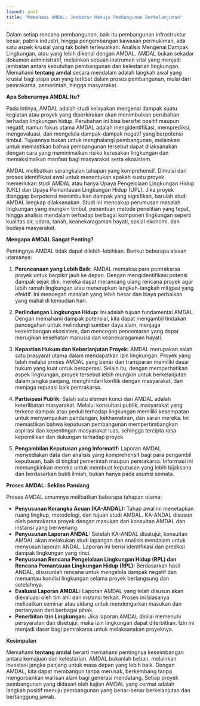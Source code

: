 ```yaml
---
layout: post
title: "Memahami AMDAL: Jembatan Menuju Pembangunan Berkelanjutan"
---
```


Dalam setiap rencana pembangunan, baik itu pembangunan infrastruktur besar, pabrik industri, hingga pengembangan kawasan permukiman, ada satu aspek krusial yang tak boleh terlewatkan: Analisis Mengenai Dampak Lingkungan, atau yang lebih dikenal dengan AMDAL. AMDAL bukan sekadar dokumen administratif, melainkan sebuah instrumen vital yang menjadi jembatan antara kebutuhan pembangunan dan kelestarian lingkungan. Memahami **tentang amdal** secara mendalam adalah langkah awal yang krusial bagi siapa pun yang terlibat dalam proses pembangunan, mulai dari pemrakarsa, pemerintah, hingga masyarakat.

**Apa Sebenarnya AMDAL Itu?**

Pada intinya, AMDAL adalah studi kelayakan mengenai dampak suatu kegiatan atau proyek yang diperkirakan akan menimbulkan perubahan terhadap lingkungan hidup. Perubahan ini bisa bersifat positif maupun negatif, namun fokus utama AMDAL adalah mengidentifikasi, memprediksi, mengevaluasi, dan mengelola dampak-dampak negatif yang berpotensi timbul. Tujuannya bukan untuk menghalangi pembangunan, melainkan untuk memastikan bahwa pembangunan tersebut dapat dilaksanakan dengan cara yang meminimalkan risiko kerusakan lingkungan dan memaksimalkan manfaat bagi masyarakat serta ekosistem.

AMDAL melibatkan serangkaian tahapan yang komprehensif. Dimulai dari proses identifikasi awal untuk menentukan apakah suatu proyek memerlukan studi AMDAL atau hanya Upaya Pengelolaan Lingkungan Hidup (UKL) dan Upaya Pemantauan Lingkungan Hidup (UPL). Jika proyek dianggap berpotensi menimbulkan dampak yang signifikan, barulah studi AMDAL lengkap dilaksanakan. Studi ini mencakup perumusan masalah lingkungan yang mungkin timbul, penentuan metode penelitian yang tepat, hingga analisis mendalam terhadap berbagai komponen lingkungan seperti kualitas air, udara, tanah, keanekaragaman hayati, sosial ekonomi, dan budaya masyarakat.

**Mengapa AMDAL Sangat Penting?**

Pentingnya AMDAL tidak dapat dilebih-lebihkan. Berikut beberapa alasan utamanya:

1.  **Perencanaan yang Lebih Baik:** AMDAL memaksa para pemrakarsa proyek untuk berpikir jauh ke depan. Dengan mengidentifikasi potensi dampak sejak dini, mereka dapat merancang ulang rencana proyek agar lebih ramah lingkungan atau menerapkan langkah-langkah mitigasi yang efektif. Ini mencegah masalah yang lebih besar dan biaya perbaikan yang mahal di kemudian hari.

2.  **Perlindungan Lingkungan Hidup:** Ini adalah tujuan fundamental AMDAL. Dengan memahami dampak potensial, kita dapat mengambil tindakan pencegahan untuk melindungi sumber daya alam, menjaga keseimbangan ekosistem, dan mencegah pencemaran yang dapat merugikan kesehatan manusia dan keanekaragaman hayati.

3.  **Kepastian Hukum dan Keberlanjutan Proyek:** AMDAL merupakan salah satu prasyarat utama dalam mendapatkan izin lingkungan. Proyek yang telah melalui proses AMDAL yang benar dan transparan memiliki dasar hukum yang kuat untuk beroperasi. Selain itu, dengan memperhatikan aspek lingkungan, proyek tersebut lebih mungkin untuk berkelanjutan dalam jangka panjang, menghindari konflik dengan masyarakat, dan menjaga reputasi baik pemrakarsa.

4.  **Partisipasi Publik:** Salah satu elemen kunci dari AMDAL adalah keterlibatan masyarakat. Melalui konsultasi publik, masyarakat yang terkena dampak atau peduli terhadap lingkungan memiliki kesempatan untuk menyampaikan pandangan, kekhawatiran, dan saran mereka. Ini memastikan bahwa keputusan pembangunan mempertimbangkan aspirasi dan kepentingan masyarakat luas, sehingga tercipta rasa kepemilikan dan dukungan terhadap proyek.

5.  **Pengambilan Keputusan yang Informatif:** Laporan AMDAL menyediakan data dan analisis yang komprehensif bagi para pengambil keputusan, baik di tingkat pemerintah maupun pemrakarsa. Informasi ini memungkinkan mereka untuk membuat keputusan yang lebih bijaksana dan berdasarkan bukti ilmiah, bukan hanya pada asumsi semata.

**Proses AMDAL: Sekilas Pandang**

Proses AMDAL umumnya melibatkan beberapa tahapan utama:

*   **Penyusunan Kerangka Acuan (KA-ANDAL):** Tahap awal ini menetapkan ruang lingkup, metodologi, dan tujuan studi AMDAL. KA-ANDAL disusun oleh pemrakarsa proyek dengan masukan dari konsultan AMDAL dan instansi yang berwenang.
*   **Penyusunan Laporan ANDAL:** Setelah KA-ANDAL disetujui, konsultan AMDAL akan melakukan studi lapangan dan analisis mendalam untuk menyusun laporan ANDAL. Laporan ini berisi identifikasi dan prediksi dampak lingkungan yang rinci.
*   **Penyusunan Rencana Pengelolaan Lingkungan Hidup (RPL) dan Rencana Pemantauan Lingkungan Hidup (RPL):** Berdasarkan hasil ANDAL, disusunlah rencana untuk mengelola dampak negatif dan memantau kondisi lingkungan selama proyek berlangsung dan setelahnya.
*   **Evaluasi Laporan AMDAL:** Laporan AMDAL yang telah disusun akan dievaluasi oleh tim ahli dan instansi terkait. Proses ini biasanya melibatkan seminar atau sidang untuk mendengarkan masukan dan pertanyaan dari berbagai pihak.
*   **Penerbitan Izin Lingkungan:** Jika laporan AMDAL dinilai memenuhi persyaratan dan disetujui, maka izin lingkungan dapat diterbitkan. Izin ini menjadi dasar bagi pemrakarsa untuk melaksanakan proyeknya.

**Kesimpulan**

Memahami **tentang amdal** berarti memahami pentingnya keseimbangan antara kemajuan dan kelestarian. AMDAL bukanlah beban, melainkan investasi jangka panjang untuk masa depan yang lebih baik. Dengan AMDAL, kita dapat membangun tanpa merusak, berkembang tanpa mengorbankan warisan alam bagi generasi mendatang. Setiap proyek pembangunan yang didasari oleh kajian AMDAL yang cermat adalah langkah positif menuju pembangunan yang benar-benar berkelanjutan dan bertanggung jawab.
